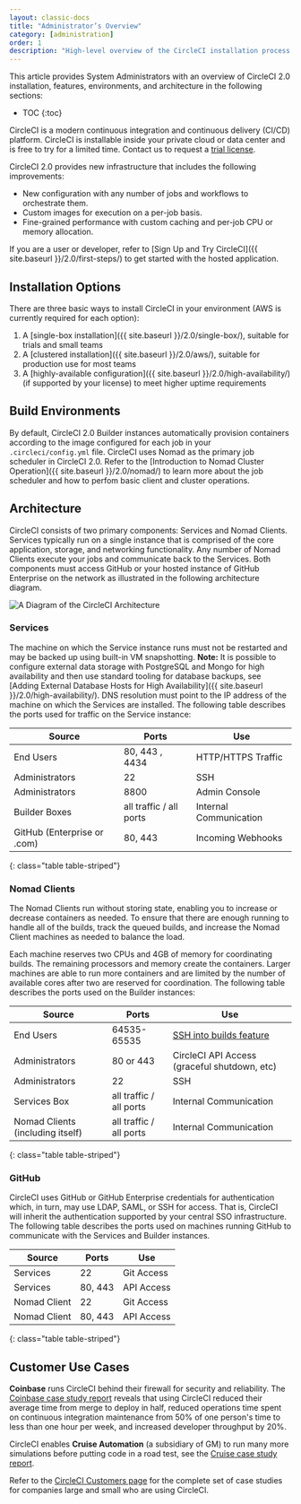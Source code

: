 ```yaml
---
layout: classic-docs
title: "Administrator’s Overview"
category: [administration]
order: 1
description: "High-level overview of the CircleCI installation process."
---
```

This article provides System Administrators with an overview of CircleCI 2.0 installation, features, environments, and architecture in the following sections:

* TOC
{:toc}

CircleCI is a modern continuous integration and continuous delivery (CI/CD) platform. CircleCI is installable inside your private cloud or data center and is free to try for a limited time. Contact us to request a [trial license](https://circleci.com/enterprise-trial-install).

CircleCI 2.0 provides new infrastructure that includes the following improvements:
* New configuration with any number of jobs and workflows to orchestrate them. 
* Custom images for execution on a per-job basis.
* Fine-grained performance with custom caching and per-job CPU or memory allocation. 

If you are a user or developer, refer to [Sign Up and Try CircleCI]({{ site.baseurl }}/2.0/first-steps/) to get started with the hosted application.

## Installation Options

There are three basic ways to install CircleCI in your environment (AWS is currently required for each option):

1. A [single-box installation]({{ site.baseurl }}/2.0/single-box/), suitable for trials and small teams
2. A [clustered installation]({{ site.baseurl }}/2.0/aws/), suitable for production use for most teams
3. A [highly-available configuration]({{ site.baseurl }}/2.0/high-availability/) (if supported by your license) to meet higher uptime requirements

## Build Environments

By default, CircleCI 2.0 Builder instances automatically provision containers according to the image configured for each job in your `.circleci/config.yml` file. CircleCI uses Nomad as the primary job scheduler in CircleCI 2.0. Refer to the [Introduction to Nomad Cluster Operation]({{ site.baseurl }}/2.0/nomad/) to learn more about the job scheduler and how to perfom basic client and cluster operations.

## Architecture

CircleCI consists of two primary components: Services and Nomad Clients. Services typically run on a single instance that is comprised of the core application, storage, and networking functionality. Any number of Nomad Clients execute your jobs and communicate back to the Services. Both components must access GitHub or your hosted instance of GitHub Enterprise on the network as illustrated in the following architecture diagram.

![A Diagram of the CircleCI Architecture]({{site.baseurl}}/assets/img/docs/architecture-v1.png)

### Services 

The machine on which the Service instance runs must not be restarted and may be backed up using built-in VM snapshotting. **Note:** It is possible to configure external data storage with PostgreSQL and Mongo for high availability and then use standard tooling for database backups, see [Adding External Database Hosts for High Availability]({{ site.baseurl }}/2.0/high-availability/). DNS resolution must point to the IP address of the machine on which the Services are installed. The following table describes the ports used for traffic on the Service instance:


| Source                      | Ports                   | Use                    |
|-----------------------------|-------------------------|------------------------|
| End Users                   | 80, 443 , 4434          | HTTP/HTTPS Traffic     |
| Administrators              | 22                      | SSH                    |
| Administrators              | 8800                    | Admin Console          |
| Builder Boxes               | all traffic / all ports | Internal Communication |
| GitHub (Enterprise or .com) | 80, 443                 | Incoming Webhooks      |
{: class="table table-striped"}

### Nomad Clients
The Nomad Clients run without storing state, enabling you to increase or decrease containers as needed. To ensure that there are enough running to handle all of the builds, track the queued builds, and increase the Nomad Client machines as needed to balance the load.

Each machine reserves two CPUs and 4GB of memory for coordinating builds. The remaining processors and memory create the containers. Larger machines are able to run more containers and are limited by the number of available cores after two are reserved for coordination. The following table describes the ports used on the Builder instances:


| Source                           | Ports                   | Use                                                            |
|----------------------------------|-------------------------|----------------------------------------------------------------|
| End Users                        | 64535-65535             | [SSH into builds feature](https://circleci.com/docs/2.0/ssh-access-jobs/) |
| Administrators                   | 80 or 443                 | CircleCI API Access (graceful shutdown, etc)                   |
| Administrators                   | 22                      | SSH                                                            |
| Services Box                     | all traffic / all ports | Internal Communication                                         |
| Nomad Clients (including itself) | all traffic / all ports | Internal Communication                                         |
{: class="table table-striped"}

### GitHub
CircleCI uses GitHub or GitHub Enterprise credentials for
authentication which, in turn, may use LDAP, SAML, or SSH for access. That is, CircleCI will inherit the authentication  supported by your central SSO infrastructure. The following table describes the ports used on machines running GitHub to communicate with the Services and Builder instances.


| Source        | Ports   | Use          |
|---------------|---------|--------------|
| Services   | 22      | Git Access   |
| Services   | 80, 443 | API Access   |
| Nomad Client  | 22      | Git Access   |
| Nomad Client  | 80, 443 | API Access   |
{: class="table table-striped"}


## Customer Use Cases 

**Coinbase** runs CircleCI behind their firewall for security and reliability. The [Coinbase case study report](https://circleci.com/customers/coinbase/) reveals that using CircleCI reduced their average time from merge to deploy in half, reduced operations time spent on continuous integration maintenance from 50% of one person's time to less than one hour per week, and increased developer throughput by 20%. 

CircleCI enables **Cruise Automation** (a subsidiary of GM) to run many more simulations before putting code in a road test, see the [Cruise case study report](https://circleci.com/customers/cruise/).

Refer to the [CircleCI Customers page](https://circleci.com/customers/) for the complete set of case studies for companies large and small who are using CircleCI.

